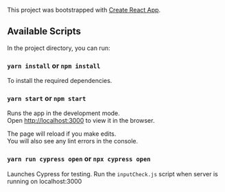 This project was bootstrapped with [Create React App](https://github.com/facebook/create-react-app).

## Available Scripts

In the project directory, you can run:

### `yarn install` or `npm install`

To install the required dependencies. 

### `yarn start` or `npm start`

Runs the app in the development mode.<br />
Open [http://localhost:3000](http://localhost:3000) to view it in the browser.

The page will reload if you make edits.<br />
You will also see any lint errors in the console.

### `yarn run cypress open` or `npx cypress open`

Launches Cypress for testing. 
Run the `inputCheck.js` script when server is running on localhost:3000

